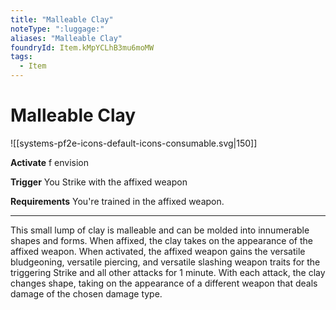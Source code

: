 ```yaml
---
title: "Malleable Clay"
noteType: ":luggage:"
aliases: "Malleable Clay"
foundryId: Item.kMpYCLhB3mu6moMW
tags:
  - Item
---
```


# Malleable Clay
![[systems-pf2e-icons-default-icons-consumable.svg|150]]

**Activate** f envision

**Trigger** You Strike with the affixed weapon

**Requirements** You're trained in the affixed weapon.

* * *

This small lump of clay is malleable and can be molded into innumerable shapes and forms. When affixed, the clay takes on the appearance of the affixed weapon. When activated, the affixed weapon gains the versatile bludgeoning, versatile piercing, and versatile slashing weapon traits for the triggering Strike and all other attacks for 1 minute. With each attack, the clay changes shape, taking on the appearance of a different weapon that deals damage of the chosen damage type.

